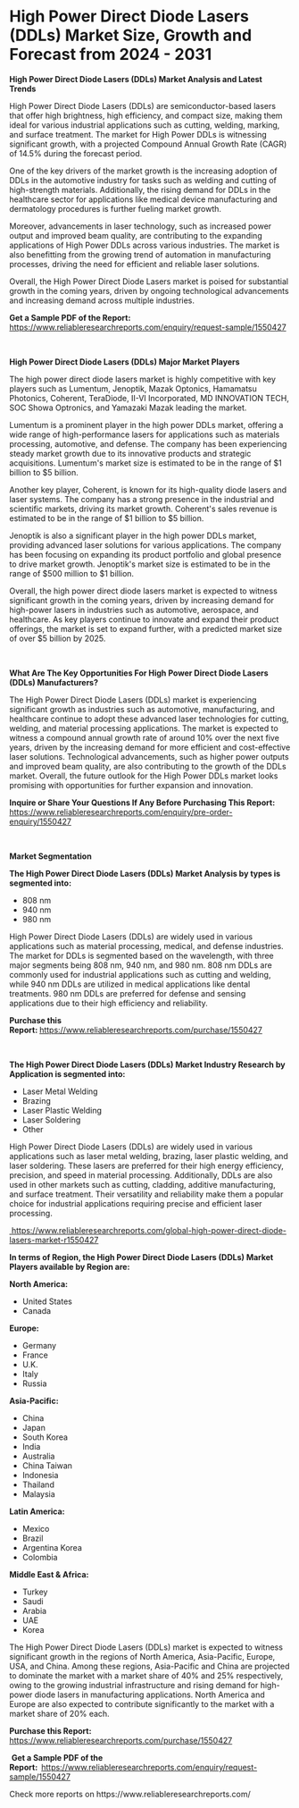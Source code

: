 <p><h1>High Power Direct Diode Lasers (DDLs) Market Size, Growth and Forecast from 2024 - 2031</h1></p><p><strong>High Power Direct Diode Lasers (DDLs) Market Analysis and Latest Trends</strong></p>
<p><p>High Power Direct Diode Lasers (DDLs) are semiconductor-based lasers that offer high brightness, high efficiency, and compact size, making them ideal for various industrial applications such as cutting, welding, marking, and surface treatment. The market for High Power DDLs is witnessing significant growth, with a projected Compound Annual Growth Rate (CAGR) of 14.5% during the forecast period.</p><p>One of the key drivers of the market growth is the increasing adoption of DDLs in the automotive industry for tasks such as welding and cutting of high-strength materials. Additionally, the rising demand for DDLs in the healthcare sector for applications like medical device manufacturing and dermatology procedures is further fueling market growth.</p><p>Moreover, advancements in laser technology, such as increased power output and improved beam quality, are contributing to the expanding applications of High Power DDLs across various industries. The market is also benefitting from the growing trend of automation in manufacturing processes, driving the need for efficient and reliable laser solutions.</p><p>Overall, the High Power Direct Diode Lasers market is poised for substantial growth in the coming years, driven by ongoing technological advancements and increasing demand across multiple industries.</p></p>
<p><strong>Get a Sample PDF of the Report:&nbsp;</strong> <a href="https://www.reliableresearchreports.com/enquiry/request-sample/1550427">https://www.reliableresearchreports.com/enquiry/request-sample/1550427</a></p>
<p>&nbsp;</p>
<p><strong>High Power Direct Diode Lasers (DDLs) Major Market Players</strong></p>
<p><p>The high power direct diode lasers market is highly competitive with key players such as Lumentum, Jenoptik, Mazak Optonics, Hamamatsu Photonics, Coherent, TeraDiode, II-VI Incorporated, MD INNOVATION TECH, SOC Showa Optronics, and Yamazaki Mazak leading the market.</p><p>Lumentum is a prominent player in the high power DDLs market, offering a wide range of high-performance lasers for applications such as materials processing, automotive, and defense. The company has been experiencing steady market growth due to its innovative products and strategic acquisitions. Lumentum's market size is estimated to be in the range of $1 billion to $5 billion.</p><p>Another key player, Coherent, is known for its high-quality diode lasers and laser systems. The company has a strong presence in the industrial and scientific markets, driving its market growth. Coherent's sales revenue is estimated to be in the range of $1 billion to $5 billion.</p><p>Jenoptik is also a significant player in the high power DDLs market, providing advanced laser solutions for various applications. The company has been focusing on expanding its product portfolio and global presence to drive market growth. Jenoptik's market size is estimated to be in the range of $500 million to $1 billion.</p><p>Overall, the high power direct diode lasers market is expected to witness significant growth in the coming years, driven by increasing demand for high-power lasers in industries such as automotive, aerospace, and healthcare. As key players continue to innovate and expand their product offerings, the market is set to expand further, with a predicted market size of over $5 billion by 2025.</p></p>
<p>&nbsp;</p>
<p><strong>What Are The Key Opportunities For High Power Direct Diode Lasers (DDLs) Manufacturers?</strong></p>
<p><p>The High Power Direct Diode Lasers (DDLs) market is experiencing significant growth as industries such as automotive, manufacturing, and healthcare continue to adopt these advanced laser technologies for cutting, welding, and material processing applications. The market is expected to witness a compound annual growth rate of around 10% over the next five years, driven by the increasing demand for more efficient and cost-effective laser solutions. Technological advancements, such as higher power outputs and improved beam quality, are also contributing to the growth of the DDLs market. Overall, the future outlook for the High Power DDLs market looks promising with opportunities for further expansion and innovation.</p></p>
<p><strong>Inquire or Share Your Questions If Any Before Purchasing This Report:</strong> <a href="https://www.reliableresearchreports.com/enquiry/pre-order-enquiry/1550427">https://www.reliableresearchreports.com/enquiry/pre-order-enquiry/1550427</a></p>
<p>&nbsp;</p>
<p><strong>Market Segmentation</strong></p>
<p><strong>The High Power Direct Diode Lasers (DDLs) Market Analysis by types is segmented into:</strong></p>
<p><ul><li>808 nm</li><li>940 nm</li><li>980 nm</li></ul></p>
<p><p>High Power Direct Diode Lasers (DDLs) are widely used in various applications such as material processing, medical, and defense industries. The market for DDLs is segmented based on the wavelength, with three major segments being 808 nm, 940 nm, and 980 nm. 808 nm DDLs are commonly used for industrial applications such as cutting and welding, while 940 nm DDLs are utilized in medical applications like dental treatments. 980 nm DDLs are preferred for defense and sensing applications due to their high efficiency and reliability.</p></p>
<p><strong>Purchase this Report:&nbsp;</strong><a href="https://www.reliableresearchreports.com/purchase/1550427">https://www.reliableresearchreports.com/purchase/1550427</a></p>
<p>&nbsp;</p>
<p><strong>The High Power Direct Diode Lasers (DDLs) Market Industry Research by Application is segmented into:</strong></p>
<p><ul><li>Laser Metal Welding</li><li>Brazing</li><li>Laser Plastic Welding</li><li>Laser Soldering</li><li>Other</li></ul></p>
<p><p>High Power Direct Diode Lasers (DDLs) are widely used in various applications such as laser metal welding, brazing, laser plastic welding, and laser soldering. These lasers are preferred for their high energy efficiency, precision, and speed in material processing. Additionally, DDLs are also used in other markets such as cutting, cladding, additive manufacturing, and surface treatment. Their versatility and reliability make them a popular choice for industrial applications requiring precise and efficient laser processing.</p></p>
<p><a href="https://www.reliableresearchreports.com/global-high-power-direct-diode-lasers-market-r1550427">&nbsp;https://www.reliableresearchreports.com/global-high-power-direct-diode-lasers-market-r1550427</a></p>
<p><strong>In terms of Region, the High Power Direct Diode Lasers (DDLs) Market Players available by Region are:</strong></p>
<p>
    <p> <strong> North America: </strong>
        <ul>
            <li>United States</li>
            <li>Canada</li>
        </ul>
        </p> 
    <p> <strong> Europe: </strong>
        <ul>
            <li>Germany</li>
            <li>France</li>
            <li>U.K.</li>
            <li>Italy</li>
            <li>Russia</li>
        </ul>
        </p> 
    <p> <strong> Asia-Pacific: </strong>
        <ul>
            <li>China</li>
            <li>Japan</li>
            <li>South Korea</li>
            <li>India</li>
            <li>Australia</li>
            <li>China Taiwan</li>
            <li>Indonesia</li>
            <li>Thailand</li>
            <li>Malaysia</li>
        </ul>
        </p> 
    <p> <strong> Latin America: </strong>
        <ul>
            <li>Mexico</li>
            <li>Brazil</li>
            <li>Argentina Korea</li>
            <li>Colombia</li>
        </ul>
        </p> 
    <p> <strong> Middle East & Africa: </strong>
        <ul>
            <li>Turkey</li>
            <li>Saudi</li>
            <li>Arabia</li>
            <li>UAE</li>
            <li>Korea</li>
        </ul>
    </p>
    </p>
<p><p>The High Power Direct Diode Lasers (DDLs) market is expected to witness significant growth in the regions of North America, Asia-Pacific, Europe, USA, and China. Among these regions, Asia-Pacific and China are projected to dominate the market with a market share of 40% and 25% respectively, owing to the growing industrial infrastructure and rising demand for high-power diode lasers in manufacturing applications. North America and Europe are also expected to contribute significantly to the market with a market share of 20% each.</p></p>
<p><strong>Purchase this Report: </strong><a href="https://www.reliableresearchreports.com/purchase/1550427">https://www.reliableresearchreports.com/purchase/1550427</a></p>
<p>&nbsp;<strong>Get a Sample PDF of the Report:&nbsp;&nbsp;</strong><a href="https://www.reliableresearchreports.com/enquiry/request-sample/1550427">https://www.reliableresearchreports.com/enquiry/request-sample/1550427</a></p>
<p><strong></strong></p>
<p>Check more reports on https://www.reliableresearchreports.com/</p>